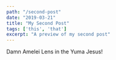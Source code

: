 ```yaml
---
path: "/second-post"
date: "2019-03-21"
title: "My Second Post"
tags: ['this', 'that']
excerpt: "A preview of my second post"
---
```


Damn Amelei Lens in the Yuma Jesus!